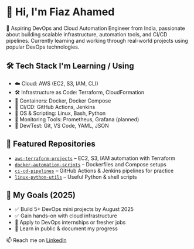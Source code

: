 # 👋 Hi, I'm Fiaz Ahamed

🚀 Aspiring DevOps and Cloud Automation Engineer from India, passionate about building scalable infrastructure, automation tools, and CI/CD pipelines. Currently learning and working through real-world projects using popular DevOps technologies.

## 🛠️ Tech Stack I'm Learning / Using
- ☁️ Cloud: AWS (EC2, S3, IAM, CLI)
- 🛠️ Infrastructure as Code: Terraform, CloudFormation
- 🐳 Containers: Docker, Docker Compose
- 🔄 CI/CD: GitHub Actions, Jenkins
- 🐧 OS & Scripting: Linux, Bash, Python
- 🔧 Monitoring Tools: Prometheus, Grafana (planned)
- 🧪 Dev/Test: Git, VS Code, YAML, JSON

## 📂 Featured Repositories
- [`aws-terraform-projects`](https://github.com/FiazAhamed-dev/aws-terraform-projects) – EC2, S3, IAM automation with Terraform
- [`docker-automation-scripts`](https://github.com/FiazAhamed-dev/docker-automation-scripts) – Dockerfiles and Compose setups
- [`ci-cd-pipelines`](https://github.com/FiazAhamed-dev/ci-cd-pipelines) – GitHub Actions & Jenkins pipelines for practice
- [`linux-python-utils`](https://github.com/FiazAhamed-dev/linux-python-utils) – Useful Python & shell scripts

## 🎯 My Goals (2025)
- ✅ Build 5+ DevOps mini projects by August 2025
- ✅ Gain hands-on with cloud infrastructure
- 🔄 Apply to DevOps internships or fresher jobs
- 🧠 Learn in public & document my progress

📫 Reach me on [LinkedIn](https://www.linkedin.com/)
